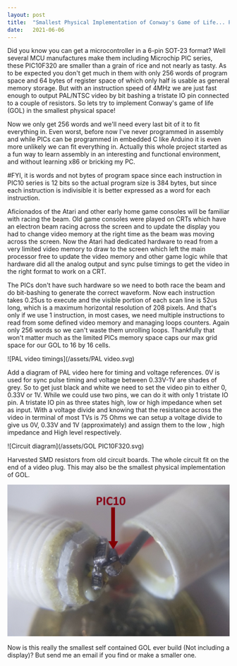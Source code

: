 ```yaml
---
layout: post
title:  "Smallest Physical Implementation of Conway's Game of Life... Probably"
date:   2021-06-06
---
```


Did you know you can get a microcontroller in a 6-pin SOT-23 format? Well several MCU manufactures make them including Microchip PIC series, these PIC10F320 are smaller than a grain of rice and not nearly as tasty. As to be expected you don't get much in them with only 256 words of program space and 64 bytes of register space of which only half is usable as general memory storage. But with an instruction speed of 4MHz we are just fast enough to output PAL/NTSC video by bit bashing a tristate IO pin connected to a couple of resistors. So lets try to implement Conway's game of life (GOL) in the smallest physical space!

Now we only get 256 words and we'll need every last bit of it to fit everything in. Even worst, before now I've never programmed in assembly and while PICs can be programmed in embedded C like Arduino it is even more unlikely we can fit everything in. Actually this whole project started as a fun way to learn assembly in an interesting and functional environment, and without learning x86 or bricking my PC.

#FYI, it is words and not bytes of program space since each instruction in PIC10 series is 12 bits so the actual program size is 384 bytes, but since each instruction is indivisible it is better expressed as a word for each instruction.

Aficionados of the Atari and other early home game consoles will be familiar with racing the beam. Old game consoles were played on CRTs which have an electron beam racing across the screen and to update the display you had to change video memory at the right time as the beam was moving across the screen. Now the Atari had dedicated hardware to read from a very limited video memory to draw to the screen which left the main processor free to update the video memory and other game logic while that hardware did all the analog output and sync pulse timings to get the video in the right format to work on a CRT.

The PICs don't have such hardware so we need to both race the beam and do bit-bashing to generate the correct waveform. Now each instruction takes 0.25us to execute and the visible portion of each scan line is 52us long, which is a maximum horizontal resolution of 208 pixels. And that's only if we use 1 instruction, in most cases, we need multiple instructions to read from some defined video memory and managing loops counters. Again only 256 words so we can't waste them unrolling loops. Thankfully that won't matter much as the limited PICs memory space caps our max grid space for our GOL to 16 by 16 cells.

![PAL video timings](/assets/PAL video.svg)

Add a diagram of PAL video here for timing and voltage references. 0V is used for sync pulse timing and voltage between 0.33V-1V are shades of grey. So to get just black and white we need to set the video pin to either 0, 0.33V or 1V. While we could use two pins, we can do it with only 1 tristate IO pin. A tristate IO pin as three states high, low or high impedance when set as input. With a voltage divide and knowing that the resistance across the video in terminal of most TVs is 75 Ohms we can setup a voltage divide to give us 0V, 0.33V and 1V (approximately) and assign them to the low , high impedance and High level respectively.

![Circuit diagram](/assets/GOL PIC10F320.svg)

Harvested SMD resistors from old circuit boards. The whole circuit fit on the end of a video plug. This may also be the smallest physical implementation of GOL.

![Inside the unit](/assets/PIC_MCU_GOL_Inside.jpg)

Now is this really the smallest self contained GOL ever build (Not including a display)? But send me an email if you find or make a smaller one.
